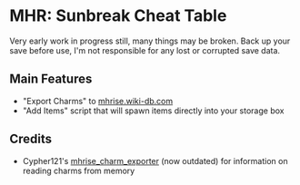 # MHR: Sunbreak Cheat Table

Very early work in progress still, many things may be broken. Back up your save before use, I'm not responsible for any lost or corrupted save data.

## Main Features

- "Export Charms" to [mhrise.wiki-db.com]("https://mhrise.wiki-db.com/sim/?hl=en")
- "Add Items" script that will spawn items directly into your storage box

## Credits

- Cypher121's [mhrise_charm_exporter](https://github.com/Cypher121/mhrise_charm_exporter) (now outdated) for information on reading charms from memory
